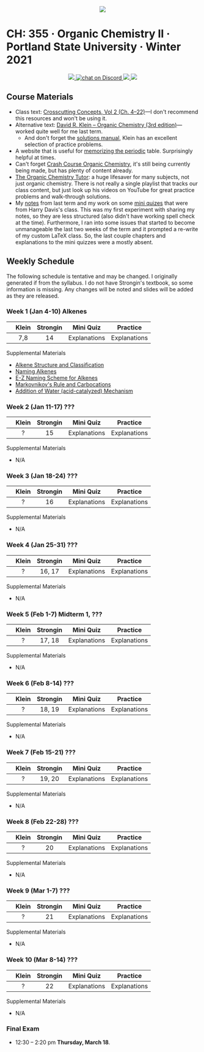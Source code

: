  <p align="center">
    <a title="Join CH: 335 Discord Server 🥳" href="https://discord.gg/MDR7ze9p2m">
    <img src="../assets/images/ch-335.ico">
    </a>
</p>

# CH: 355 · Organic Chemistry II · Portland State University · Winter 2021

 <p align="center">
    <a title="View class syllabus" href="organic-chemistry-II-W21.pdf">
    <img src="https://img.shields.io/badge/CH: 355-Syllabus-informational?logo=adobe-acrobat-reader" >
    </a>
    <a title="Join CH: 335 Discord server 🥳" href="https://discord.gg/JHGNjnSdbB">
  <img src="https://img.shields.io/discord/760937229798604850?logo=discord"
   alt="chat on Discord">
    </a>
    <a title="View my notes" href="ch-335.pdf">
    <img src="https://img.shields.io/badge/Notes-not started-important?logo=latex" >
    </a>
     <a title="View my mini quiz explanations" href="quizes.pdf">
    <img src="https://img.shields.io/badge/Mini Quiz-not started-important?logo=latex" >
    </a>
</p>

## **Course Materials**

- Class text: [Crosscutting Concepts, Vol 2 (Ch. 4&ndash;22)](https://www.grlcontent.com/)&mdash;I don't recommend this resources and won't be using it.
- Alternative text: [David R. Klein &ndash; Organic Chemistry (3rd edition)](https://1lib.us/book/2929062/c615a5)&mdash;worked quite well for me last term.
  - And don't forget the [solutions manual](https://1lib.us/book/3515143/0b1300), Klein has an excellent selection of practice problems.
- A website that is useful for [memorizing the periodic](https://online.seterra.com/en-an/vgp/3824) table. Surprisingly helpful at times.
- Can't forget [Crash Course Organic Chemistry](https://www.youtube.com/playlist?list=PL8dPuuaLjXtONguuhLdVmq0HTKS0jksS4), it's still being currently being made, but has plenty of content already.
- [The Organic Chemistry Tutor](https://www.youtube.com/c/TheOrganicChemistryTutor/featured): a huge lifesaver for many subjects, not just organic chemistry. There is not really a single playlist that tracks our class content, but just look up his videos on YouTube for great practice problems and walk-through solutions.
- My [notes](ch-334/org-chem.pdf) from last term and my work on some [mini quizes](ch-334/apres-lecture-quiz.pdf) that were from Harry Davis's class. This was my first experiment with sharing my notes, so they are less structured (also didn't have working spell check at the time). Furthermore, I ran into some issues that started to become unmanageable the last two weeks of the term and it prompted a re-write of my custom LaTeX class. So, the last couple chapters and explanations to the mini quizzes were a mostly absent.

## **Weekly Schedule**

The following schedule is tentative and may be changed. I originally generated if from the syllabus. I do not have Strongin's textbook, so some information is missing. Any changes will be noted and slides will be added as they are released.

### **Week 1** (Jan 4-10) **Alkenes**

|     | Klein | Strongin |  Mini Quiz   |   Practice   |
| --- | :---: | :------: | :----------: | :----------: |
|     |  7,8  |    14    | Explanations | Explanations |

Supplemental Materials
- [Alkene Structure and Classification](https://www.khanacademy.org/science/organic-chemistry/alkenes-alkynes/naming-alkenes-jay/v/alkene-intro-and-stability "Khan Academy")
- [Naming Alkenes](https://www.khanacademy.org/science/organic-chemistry/alkenes-alkynes/naming-alkenes/v/naming-alkenes-examples  "Khan Academy")
- [E-Z Naming Scheme for Alkenes](https://www.khanacademy.org/science/organic-chemistry/alkenes-alkynes/naming-alkenes/v/cis-trans-and-e-z-naming-scheme-for-alkenes  "Khan Academy")
- [Markovnikov's Rule and Carbocations](https://www.khanacademy.org/science/organic-chemistry/alkenes-alkynes/alkene-reactions/v/markovnikov-s-rule-and-carbocations  "Khan Academy")
- [Addition of Water (acid-catalyzed) Mechanism](https://www.khanacademy.org/science/organic-chemistry/alkenes-alkynes/alkene-reactions/v/addition-of-water-acid-catalyzed-mechanism  "Khan Academy") 
  <br>

### **Week 2** (Jan 11-17) **???**

|     | Klein | Strongin |  Mini Quiz   |   Practice   |
| --- | :---: | :------: | :----------: | :----------: |
|     |   ?   |    15    | Explanations | Explanations |

Supplemental Materials

- N/A
  <br>

### **Week 3** (Jan 18-24) **???**

|     | Klein | Strongin |  Mini Quiz   |   Practice   |
| --- | :---: | :------: | :----------: | :----------: |
|     |   ?   |    16    | Explanations | Explanations |

Supplemental Materials

- N/A
  <br>

### **Week 4** (Jan 25-31) **???**

|     | Klein | Strongin |  Mini Quiz   |   Practice   |
| --- | :---: | :------: | :----------: | :----------: |
|     |   ?   |    16, 17   | Explanations | Explanations |

Supplemental Materials

- N/A
  <br>

### **Week 5** (Feb 1-7) **Midterm 1, ???**

|     | Klein | Strongin |  Mini Quiz   |   Practice   |
| --- | :---: | :------: | :----------: | :----------: |
|     |   ?   |    17, 18   | Explanations | Explanations |

Supplemental Materials

- N/A
  <br>

### **Week 6** (Feb 8-14) **???**

|     | Klein | Strongin |  Mini Quiz   |   Practice   |
| --- | :---: | :------: | :----------: | :----------: |
|     |   ?   |    18, 19   | Explanations | Explanations |

Supplemental Materials

- N/A
  <br>

### **Week 7** (Feb 15-21) **???**

|     | Klein | Strongin |  Mini Quiz   |   Practice   |
| --- | :---: | :------: | :----------: | :----------: |
|     |   ?   |    19, 20   | Explanations | Explanations |

Supplemental Materials

- N/A
  <br>

### **Week 8** (Feb 22-28) **???**

|     | Klein | Strongin |  Mini Quiz   |   Practice   |
| --- | :---: | :------: | :----------: | :----------: |
|     |   ?   |    20    | Explanations | Explanations |

Supplemental Materials

- N/A
  <br>

### **Week 9** (Mar 1-7) **???**

|     | Klein | Strongin |  Mini Quiz   |   Practice   |
| --- | :---: | :------: | :----------: | :----------: |
|     |   ?   |    21    | Explanations | Explanations |

Supplemental Materials

- N/A
  <br>

### **Week 10** (Mar 8-14) **???**

|     | Klein | Strongin |  Mini Quiz   |   Practice   |
| --- | :---: | :------: | :----------: | :----------: |
|     |   ?   |    22    | Explanations | Explanations |

Supplemental Materials

- N/A
  <br>

### **Final Exam**

- 12:30 &ndash; 2:20 pm **Thursday, March 18**.

<br>
